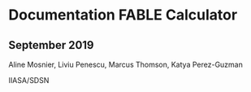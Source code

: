 # Documentation FABLE Calculator


## September 2019


Aline Mosnier, Liviu Penescu, Marcus Thomson, Katya Perez-Guzman


IIASA/SDSN

